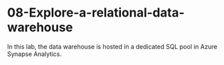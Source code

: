 # 08-Explore-a-relational-data-warehouse
In this lab, the data warehouse is hosted in a dedicated SQL pool in Azure Synapse Analytics.
